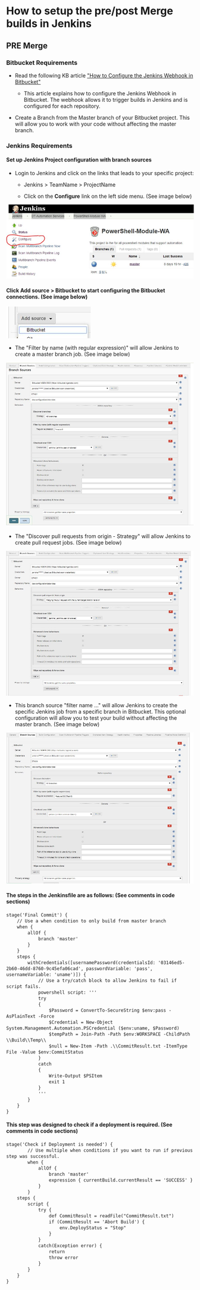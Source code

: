 # How to setup the pre/post Merge builds in Jenkins

## PRE Merge

### Bitbucket Requirements

* Read the following KB article ["How to Configure the Jenkins Webhook in Bitbucket"](https://pspctprd.servicenowservices.com/kb_view.do?sysparm_article=KB0012865)

  * This article explains how to configure the Jenkins Webhook in Bitbucket.  The webhook allows it to trigger builds in Jenkins and is configured for each repository.

* Create a Branch from the Master branch of your Bitbucket project.  This will allow you to work with your code without affecting the master branch.

### Jenkins Requirements

#### Set up Jenkins Project configuration with branch sources

* Login to Jenkins and click on the links that leads to your specific project:

  * Jenkins > TeamName > ProjectName

  * Click on the **Configure** link on the left side menu. (See image below)

![configure_project](.\How-to-setup-the-pre-post-merge-builds-in-jenkins_images\media\configure_project.JPG)

#### Click **Add source** > **Bitbucket** to start configuring the Bitbucket connections. (See image below)

![add_source](.\How-to-setup-the-pre-post-merge-builds-in-jenkins_images\media\add_source.JPG)

* The "Filter by name (with regular expression)" will allow Jenkins to create a master branch job. (See image below)

![BranchSource_1](.\How-to-setup-the-pre-post-merge-builds-in-jenkins_images\media\BranchSource_1.JPG)

* The "Discover pull requests from origin - Strategy" will allow Jenkins to create pull request jobs. (See image below)

![BranchSource_2](.\How-to-setup-the-pre-post-merge-builds-in-jenkins_images\media\BranchSource_2.JPG)

* This branch source "filter name ..." will allow Jenkins to create the specific Jenkins job from a specific branch in Bitbucket.  This optional configuration will allow you to test your build without affecting the master branch. (See image below)

![BranchSource_3](.\How-to-setup-the-pre-post-merge-builds-in-jenkins_images\media\BranchSource_3.JPG)

#### The steps in the Jenkinsfile are as follows: (See comments in code sections)

~~~~
stage('Final Commit') {
    // Use a when condition to only build from master branch
    when {
        allOf {
            branch 'master'
        }
    }
    steps {
        withCredentials([usernamePassword(credentialsId: '03146ed5-2b60-46dd-8760-9c45efa06cad', passwordVariable: 'pass', usernameVariable: 'uname')]) {
            // Use a try/catch block to allow Jenkins to fail if script fails.
            powershell script: '''
            try
            {
                $Password = ConvertTo-SecureString $env:pass -AsPlainText -Force
                $Credential = New-Object System.Management.Automation.PSCredential ($env:uname, $Password)
                $tempPath = Join-Path -Path $env:WORKSPACE -ChildPath \\Build\\Temp\\
                $null = New-Item -Path .\\CommitResult.txt -ItemType File -Value $env:CommitStatus
            }
            catch
            {
                Write-Output $PSItem
                exit 1
            }
            '''
        }
    }
}
~~~~

#### This step was designed to check if a deployment is required. (See comments in code sections)

~~~~
stage('Check if Deployment is needed') {
        // Use multiple when conditions if you want to run if previous step was successful.
        when {
            allOf {
                branch 'master'
                expression { currentBuild.currentResult == 'SUCCESS' }
            }
        }
    steps {
        script {
            try {
                def CommitResult = readFile("CommitResult.txt")
                if (CommitResult == 'Abort Build') {
                    env.DeployStatus = "Stop"
                }
            }
            catch(Exception error) {
                return
                throw error
            }
        }
    }
}
~~~~
